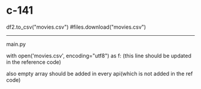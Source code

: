 # c-141

df2.to_csv("movies.csv")
#files.download("movies.csv")

--------------------

main.py


with open('movies.csv', encoding="utf8") as f:   (this line should be updated in the reference code)

also empty array should be added in every api(which is not added in the ref code)
